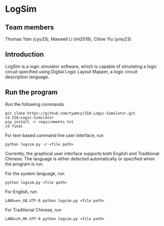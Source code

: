 # LogSim

## Team members

Thomas Yam (cyy33), Maxwell Li (ml2019), Chloe Yiu (ymy23)

## Introduction

LogSim is a logic simulator software, which is capable of simulating a logic circuit specified using 
Digital Logic Layout Mapper, a logic circuit description language.

## Run the program
Run the following commands

```
git clone https://github.com/tyamcy/IIA-Logic-Simulator.git
cd IIA-Logic-Simulator
pip install -r requirements.txt
cd final
```

For text-based command line user interface, run

```
python logsim.py -c <file path>
```

Currently, the graphical user interface supports both English and Traditional Chinese. 
The language is either detected automatically or specified when the program is run.

For the system language, run

```
python logsim.py <file path>
```

For English, run

```
LANG=en_GB.UTF-8 python logsim.py <file path>
```

For Traditional Chinese, run

```
LANG=zh_HK.UTF-8 python logsim.py <file path>
```



